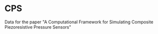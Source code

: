 # CPS
Data for the paper "A Computational Framework for Simulating Composite Piezoresistive Pressure Sensors"

